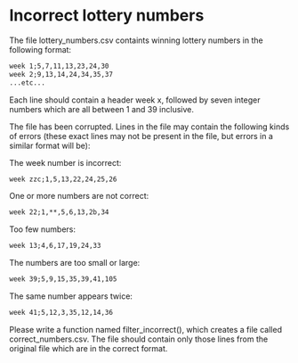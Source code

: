 
# Incorrect lottery numbers

The file lottery_numbers.csv containts winning lottery numbers in the following format:

```markdown
week 1;5,7,11,13,23,24,30
week 2;9,13,14,24,34,35,37
...etc...
```

Each line should contain a header week x, followed by seven integer numbers which are all between 1 and 39 inclusive.

The file has been corrupted. Lines in the file may contain the following kinds of errors (these exact lines may not be present in the file, but errors in a similar format will be):

The week number is incorrect:

```markdown
week zzc;1,5,13,22,24,25,26
```

One or more numbers are not correct:

```markdown
week 22;1,**,5,6,13,2b,34
```

Too few numbers:

```markdown
week 13;4,6,17,19,24,33
```

The numbers are too small or large:

```markdown
week 39;5,9,15,35,39,41,105
```

The same number appears twice:

```markdown
week 41;5,12,3,35,12,14,36
```

Please write a function named filter_incorrect(), which creates a file called correct_numbers.csv. The file should contain only those lines from the original file which are in the correct format.
